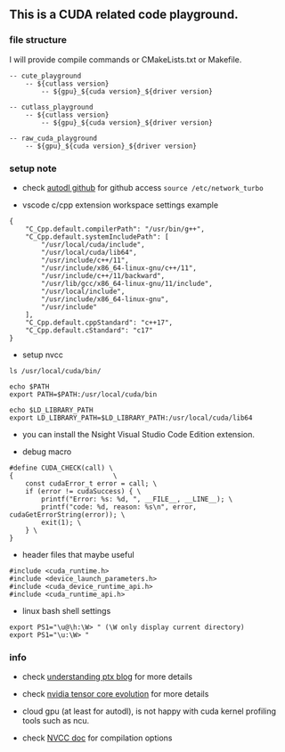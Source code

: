 ## This is a CUDA related code playground.

### file structure

I will provide compile commands or CMakeLists.txt or Makefile.

```
-- cute_playground
    -- ${cutlass version}
        -- ${gpu}_${cuda version}_${driver version}

-- cutlass_playground
    -- ${cutlass version}
        -- ${gpu}_${cuda version}_${driver version}

-- raw_cuda_playground
    -- ${gpu}_${cuda version}_${driver version}
```

### setup note

- check [autodl github](https://www.autodl.com/docs/network_turbo/) for github access `source /etc/network_turbo`

- vscode c/cpp extension workspace settings example

```
{
    "C_Cpp.default.compilerPath": "/usr/bin/g++",
    "C_Cpp.default.systemIncludePath": [
        "/usr/local/cuda/include",
        "/usr/local/cuda/lib64",
        "/usr/include/c++/11",
        "/usr/include/x86_64-linux-gnu/c++/11",
        "/usr/include/c++/11/backward",
        "/usr/lib/gcc/x86_64-linux-gnu/11/include",
        "/usr/local/include",
        "/usr/include/x86_64-linux-gnu",
        "/usr/include"
    ],
    "C_Cpp.default.cppStandard": "c++17",
    "C_Cpp.default.cStandard": "c17"
}
```


- setup nvcc

```
ls /usr/local/cuda/bin/

echo $PATH
export PATH=$PATH:/usr/local/cuda/bin

echo $LD_LIBRARY_PATH
export LD_LIBRARY_PATH=$LD_LIBRARY_PATH:/usr/local/cuda/lib64
```

- you can install the Nsight Visual Studio Code Edition extension.

- debug macro

```
#define CUDA_CHECK(call) \
{                         \
    const cudaError_t error = call; \
    if (error != cudaSuccess) { \
        printf("Error: %s: %d, ", __FILE__, __LINE__); \
        printf("code: %d, reason: %s\n", error, cudaGetErrorString(error)); \
        exit(1); \
    } \
}
```

- header files that maybe useful

```
#include <cuda_runtime.h>
#include <device_launch_parameters.h>
#include <cuda_device_runtime_api.h>
#include <cuda_runtime_api.h>
```

- linux bash shell settings

```
export PS1="\u@\h:\W> " (\W only display current directory)
export PS1="\u:\W> "

```

### info

- check [understanding ptx blog](https://developer.nvidia.com/blog/understanding-ptx-the-assembly-language-of-cuda-gpu-computing/) for more details

- check [nvidia tensor core evolution](https://semianalysis.com/2025/06/23/nvidia-tensor-core-evolution-from-volta-to-blackwell/) for more details

- cloud gpu (at least for autodl), is not happy with cuda kernel profiling tools such
as ncu.

- check [NVCC doc](https://docs.nvidia.com/cuda/cuda-compiler-driver-nvcc/index.html#options-for-steering-gpu-code-generation) for compilation options